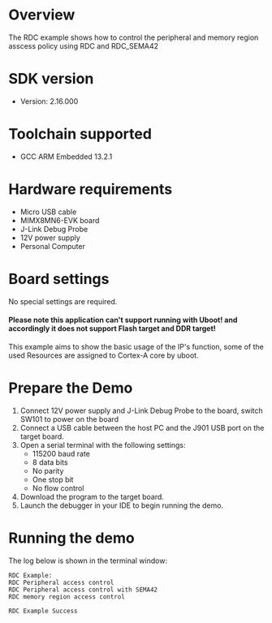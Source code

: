 Overview
========

The RDC example shows how to control the peripheral and memory region
asscess policy using RDC and RDC_SEMA42

SDK version
===========
- Version: 2.16.000

Toolchain supported
===================
- GCC ARM Embedded  13.2.1

Hardware requirements
=====================
- Micro USB cable
- MIMX8MN6-EVK  board
- J-Link Debug Probe
- 12V power supply
- Personal Computer

Board settings
==============
No special settings are required.

#### Please note this application can't support running with Uboot! and accordingly it does not support Flash target and DDR target! ####
This example aims to show the basic usage of the IP's function, some of the used Resources are assigned to Cortex-A core by uboot.

Prepare the Demo
================
1.  Connect 12V power supply and J-Link Debug Probe to the board, switch SW101 to power on the board
2.  Connect a USB cable between the host PC and the J901 USB port on the target board.
3.  Open a serial terminal with the following settings:
    - 115200 baud rate
    - 8 data bits
    - No parity
    - One stop bit
    - No flow control
4.  Download the program to the target board.
5.  Launch the debugger in your IDE to begin running the demo.

Running the demo
================
The log below is shown in the terminal window:
~~~~~~~~~~~~~~~~~~~~~~~~~~~~~~~~~~~
RDC Example:
RDC Peripheral access control
RDC Peripheral access control with SEMA42
RDC memory region access control

RDC Example Success
~~~~~~~~~~~~~~~~~~~~~~~~~~~~~~~~~~~
